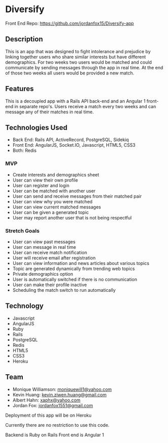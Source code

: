 # Diversify
Front End Repo: https://github.com/jordanfox15/Diversify-app

## Description
This is an app that was designed to fight intolerance and prejudice by linking together users who share similar interests but have different demographics.  For two weeks two users would be matched and could communicate by sending messages through the app in real time.  At the end of those two weeks all users would be provided a new match.

## Features
This is a decoupled app with a Rails API back-end and an Angular 1 front-end in separate repo's.  Users receive a match every two weeks and can message any of their matches in real time.

## Technologies Used
* Back End: Rails API, ActiveRecord, PostgreSQL, Sidekiq
* Front End: AngularJS, Socket.IO, Javascript, HTML5, CSS3
* Both: Redis


### MVP
  - Create interests and demographics sheet
  - User can view their own profile
  - User can register and login
  - User can be matched with another user
  - User can send and receive messages from their matched pair
  - User can view why you were matched
  - User can view current matched messages
  - User can be given a generated topic
  - User may report another user that is not being respectful

### Stretch Goals
  - User can view past messages
  - User can message in real time
  - User can receive match notification
  - User will receive email after registration
  - User can view information and news articles about various topics
  - Topic are generated dynamically from trending web topics
  - Private demographics option
  - User is automatically switched if there is no communication
  - User can make their profile inactive
  - Scheduling the match switch to run automatically

## Technology
  - Javascript
  - AngularJS
  - Ruby
  - Rails
  - PostgreSQL
  - Redis
  - HTML5
  - CSS3
  - Heroku

## Team
  - Monique Williamson: moniquewill1@yahoo.com
  - Kevin Huang: kevin.ziwen.huang@gmail.com
  - Albert Hahn: xaphx@yahoo.com
  - Jordan Fox: jordanfox1551@gmail.com

Deployment of this app will be on Heroku

Currently there are no restriction to use this code.

  Backend is Ruby on Rails
  Front end is Angular 1
